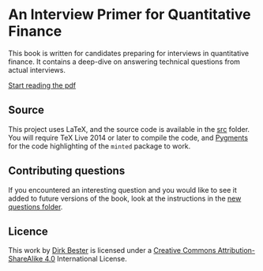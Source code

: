 # An Interview Primer for Quantitative Finance

This book is written for candidates preparing for interviews in quantitative finance.
It contains a deep-dive on answering technical questions from actual interviews.

[Start reading the pdf](./src/QuantitativePrimer.pdf)


## Source
This project uses LaTeX, and the source code is available in the [src](./src) folder.
You will require TeX Live 2014 or later to compile the code, and [Pygments](http://pygments.org/) for the code highlighting of the `minted` package to work.


## Contributing questions
If you encountered an interesting question and you would like to see it added to future versions of the book, look at the instructions in the [new questions folder](./newquestions).


## Licence

This work by [Dirk Bester](https://www.linkedin.com/in/dwbester) is licensed under a
[Creative Commons Attribution-ShareAlike 4.0](http://creativecommons.org/licenses/by-sa/4.0/)
International License.
